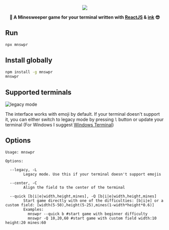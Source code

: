 <p align="center">
    <img src="https://user-images.githubusercontent.com/32086218/142848786-46e8db54-e9ed-4672-852c-8e46cbd6502a.png" />
    <div align="center">
	    <strong>🚩 A Minesweeper game for your terminal written with <a href="https://github.com/facebook/react">ReactJS</a> & <a href="https://github.com/vadimdemedes/ink">ink</a> 😎
	    </strong>
    </div>
</p>

## Run
```bash
npx mnswpr
```
## Install globally
```bash
npm install -g mnswpr
mnswpr
```

## Supported terminals
![legacy mode](https://user-images.githubusercontent.com/32086218/141684622-dcf166b5-1d66-4f03-a895-8f14edec6132.gif)

The interface works with emoji by default. If your terminal doesn't support it, you can either switch to legacy mode by pressing `l` button or update your terminal (For Windows I suggest  [Windows Terminal](https://github.com/microsoft/terminal))



## Options

```
Usage: mnswpr

Options:

  --legacy, -L
        Legacy mode. Use this if your terminal doesn't support emojis
	      
  --center, -C
        Align the field to the center of the terminal
        
  --quick [b|i|e|width,height,mines], -Q [b|i|e|width,height,mines] 
        Start game directly with one of the difficulties: [b|i|e] or a custom field: [width(5-50),height(5-25),mines(1-width*height*0.6)]
        Examples:
          mnswpr --quick b #start game with beginner difficulty
          mnswpr -Q 10,20,60 #start game with custom field width:10 height:20 mines:60
```

